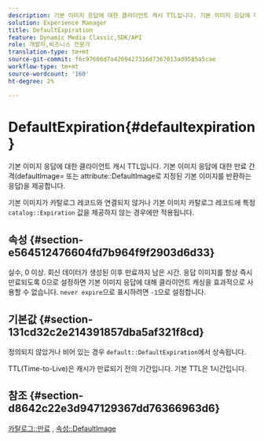 ```yaml
---
description: 기본 이미지 응답에 대한 클라이언트 캐시 TTL입니다. 기본 이미지 응답에 대한 만료 간격을 제공합니다(defaultImage= 또는 DefaultImage 속성으로 지정된 기본 이미지를 반환하는 응답).
solution: Experience Manager
title: DefaultExpiration
feature: Dynamic Media Classic,SDK/API
role: 개발자,비즈니스 전문가
translation-type: tm+mt
source-git-commit: f6c97606d7a4209427316d7367013ad9585a5cae
workflow-type: tm+mt
source-wordcount: '160'
ht-degree: 2%

---
```



# DefaultExpiration{#defaultexpiration}

기본 이미지 응답에 대한 클라이언트 캐시 TTL입니다. 기본 이미지 응답에 대한 만료 간격(defaultImage= 또는 attribute::DefaultImage로 지정된 기본 이미지를 반환하는 응답)을 제공합니다.

기본 이미지가 카탈로그 레코드와 연결되지 않거나 기본 이미지 카탈로그 레코드에 특정 `catalog::Expiration` 값을 제공하지 않는 경우에만 적용됩니다.

## 속성 {#section-e564512476604fd7b964f9f2903d6d33}

실수, 0 이상. 회신 데이터가 생성된 이후 만료까지 남은 시간. 응답 이미지를 항상 즉시 만료되도록 0으로 설정하면 기본 이미지 응답에 대해 클라이언트 캐싱을 효과적으로 사용할 수 없습니다. `never expire`으로 표시하려면 `-1`으로 설정합니다.

## 기본값 {#section-131cd32c2e214391857dba5af321f8cd}

정의되지 않았거나 비어 있는 경우 `default::DefaultExpiration`에서 상속됩니다.

TTL(Time-to-Live)은 캐시가 만료되기 전의 기간입니다. 기본 TTL은 1시간입니다.

## 참조 {#section-d8642c22e3d947129367dd76366963d6}

[카탈로그::만료](../../../../../is-api/image-catalog/image-serving-api-ref/c-image-catalog-reference/c-image-svg-data-reference/c-svg-data-reference/r-expiration-svg.md#reference-a7afd668ecbb4d2da65d86259aa6a28a) ,  [속성::DefaultImage](../../../../../is-api/image-catalog/image-serving-api-ref/c-image-catalog-reference/c-attributes-reference/r-is-cat-defaultimage.md#reference-8e9900e129f54ed68462a3c2fc3bc433)

